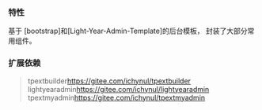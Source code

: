 ### 特性
基于 [bootstrap]和[Light-Year-Admin-Template]的后台模板， 封装了大部分常用组件。
### 扩展依赖
>tpextbuilder<https://gitee.com/ichynul/tpextbuilder>
>lightyearadmin<https://gitee.com/ichynul/lightyearadmin>
>tpextmyadmin<https://gitee.com/ichynul/tpextmyadmin>